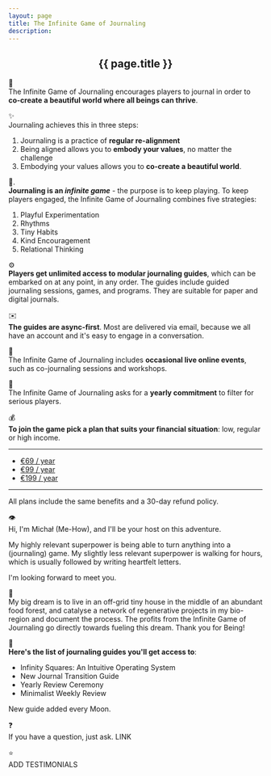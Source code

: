 ```yaml
---
layout: page
title: The Infinite Game of Journaling
description: 
---
```


<article class="post index" role="article">
      <h1 class="post-title"><center>{{ page.title }}</center></h1>
</article>

🌳<br>
The Infinite Game of Journaling encourages players to journal in order to **co-create a beautiful world where all beings can thrive**.

✨<br>
Journaling achieves this in three steps:

1. Journaling is a practice of **regular re-alignment**
2. Being aligned allows you to **embody your values**, no matter the challenge
3. Embodying your values allows you to **co-create a beautiful world**.

🌊.<br>
**Journaling is an *infinite game*** - the purpose is to keep playing. To keep players engaged, the Infinite Game of Journaling combines five strategies:

1. Playful Experimentation
2. Rhythms
3. Tiny Habits
4. Kind Encouragement
5. Relational Thinking

⚙️<br>
**Players get unlimited access to modular journaling guides**, which can be embarked on at any point, in any order. The guides include guided journaling sessions, games, and programs. They are suitable for paper and digital journals.

✉️<br>
**The guides are async-first**. Most are delivered via email, because we all have an account and it's easy to engage in a conversation.

👥<br>
The Infinite Game of Journaling includes **occasional live online events**, such as co-journaling sessions and workshops.

🌱<br>
The Infinite Game of Journaling asks for a **yearly commitment** to filter for serious players.

💰<br>
**To join the game pick a plan that suits your financial situation**: low, regular or high income. 
<hr>
<nav role="banner">
<ul>
<li><a href="/" class="active">€69 / year</a></li>
<li><a href="/" class="active">€99 / year</a></li>
<li><a href="/" class="active">€199 / year</a></li>
</ul>
</nav>
<hr>
All plans include the same benefits and a 30-day refund policy.

👁<br>
Hi, I'm Michał (Me-How), and I'll be your host on this adventure.

My highly relevant superpower is being able to turn anything into a (journaling) game. My slightly less relevant superpower is walking for hours, which is usually followed by writing heartfelt letters.

I'm looking forward to meet you.

💚<br>
My big dream is to live in an off-grid tiny house in the middle of an abundant food forest, and catalyse a network of regenerative projects in my bio-region and document the process. The profits from the Infinite Game of Journaling go directly towards fueling this dream. Thank you for Being!

📖<br>
**Here's the list of journaling guides you'll get access to**:

- Infinity Squares: An Intuitive Operating System
- New Journal Transition Guide
- Yearly Review Ceremony
- Minimalist Weekly Review

New guide added every Moon.

❓<br>
If you have a question, just ask. LINK

⭐️<br>
ADD TESTIMONIALS